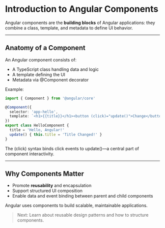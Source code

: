 # Introduction to Angular Components

Angular components are the **building blocks** of Angular applications: they combine a class, template, and metadata to define UI behavior.

---

## Anatomy of a Component

An Angular component consists of:

- A TypeScript class handling data and logic  
- A template defining the UI  
- Metadata via <span class="codeSnip">@Component</span> decorator

Example:

```ts
import { Component } from '@angular/core'

@Component({
  selector: 'app-hello',
  template: `<h1>{{title}}</h1><button (click)="update()">Change</button>`
})
export class HelloComponent {
  title = 'Hello, Angular!'
  update() { this.title = 'Title Changed!' }
}
```

The <span class="codeSnip">(click)</span> syntax binds click events to <span class="codeSnip">update()</span>—a central part of component interactivity.

---

## Why Components Matter

- Promote **reusability** and encapsulation  
- Support structured UI composition  
- Enable data and event binding between parent and child components

Angular uses components to build scalable, maintainable applications.

> Next: Learn about reusable design patterns and how to structure components.
